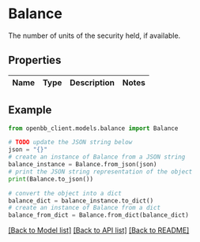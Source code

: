 # Balance

The number of units of the security held, if available.

## Properties

Name | Type | Description | Notes
------------ | ------------- | ------------- | -------------

## Example

```python
from openbb_client.models.balance import Balance

# TODO update the JSON string below
json = "{}"
# create an instance of Balance from a JSON string
balance_instance = Balance.from_json(json)
# print the JSON string representation of the object
print(Balance.to_json())

# convert the object into a dict
balance_dict = balance_instance.to_dict()
# create an instance of Balance from a dict
balance_from_dict = Balance.from_dict(balance_dict)
```
[[Back to Model list]](../README.md#documentation-for-models) [[Back to API list]](../README.md#documentation-for-api-endpoints) [[Back to README]](../README.md)


